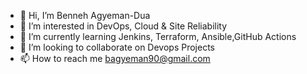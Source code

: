 - 👋 Hi, I’m Benneh Agyeman-Dua
- 👀 I’m interested in DevOps, Cloud & Site Reliability
- 🌱 I’m currently learning Jenkins, Terraform, Ansible,GitHub Actions
- 💞️ I’m looking to collaborate on Devops Projects
- 📫 How to reach me bagyeman90@gmail.com
  

<!---
bagyeman90/bagyeman90 is a ✨ special ✨ repository because its `README.md` (this file) appears on your GitHub profile.
You can click the Preview link to take a look at your changes.
--->
